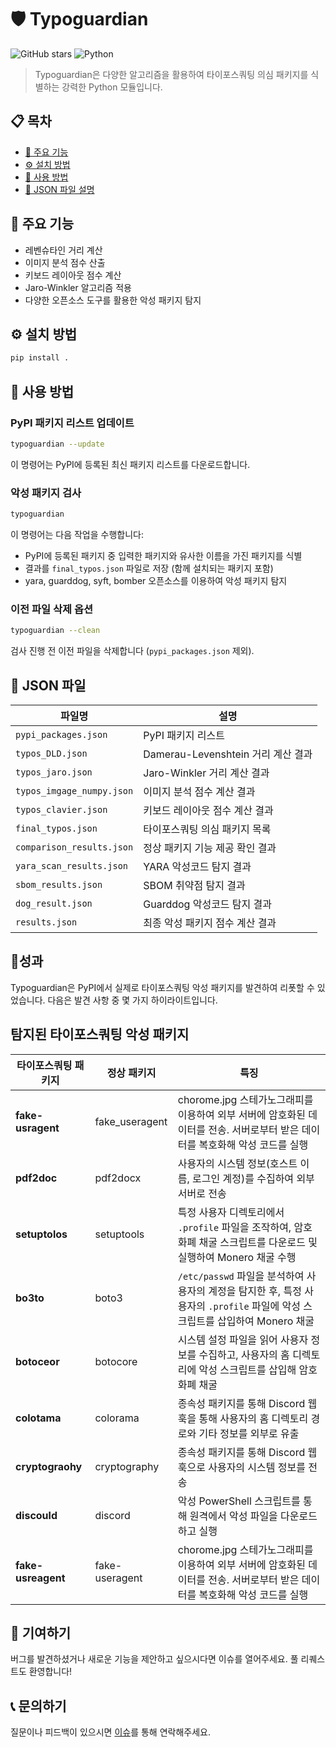 # 🛡️ Typoguardian

![GitHub stars](https://img.shields.io/github/stars/typoguardian/typoguardian?style=social)
![Python](https://img.shields.io/badge/Python-3.10%2B-blue)

> Typoguardian은 다양한 알고리즘을 활용하여 타이포스쿼팅 의심 패키지를 식별하는 강력한 Python 모듈입니다.

## 📋 목차
- [🚀 주요 기능](#주요-기능)
- [⚙️ 설치 방법](#설치-방법)
- [🔧 사용 방법](#사용-방법)
- [📁 JSON 파일 설명](#json-파일)

## 🚀 주요 기능

- 레벤슈타인 거리 계산
- 이미지 분석 점수 산출
- 키보드 레이아웃 점수 계산
- Jaro-Winkler 알고리즘 적용
- 다양한 오픈소스 도구를 활용한 악성 패키지 탐지

## ⚙️ 설치 방법

```bash
pip install .
```

## 🔧 사용 방법

### PyPI 패키지 리스트 업데이트

```bash
typoguardian --update
```

이 명령어는 PyPI에 등록된 최신 패키지 리스트를 다운로드합니다.

### 악성 패키지 검사

```bash
typoguardian
```

이 명령어는 다음 작업을 수행합니다:
- PyPI에 등록된 패키지 중 입력한 패키지와 유사한 이름을 가진 패키지를 식별
- 결과를 `final_typos.json` 파일로 저장 (함께 설치되는 패키지 포함)
- yara, guarddog, syft, bomber 오픈소스를 이용하여 악성 패키지 탐지

### 이전 파일 삭제 옵션

```bash
typoguardian --clean
```

검사 진행 전 이전 파일을 삭제합니다 (`pypi_packages.json` 제외).

## 📁 JSON 파일

| 파일명 | 설명 |
|--------|------|
| `pypi_packages.json` | PyPI 패키지 리스트 |
| `typos_DLD.json` | Damerau-Levenshtein 거리 계산 결과 |
| `typos_jaro.json` | Jaro-Winkler 거리 계산 결과 |
| `typos_imgage_numpy.json` | 이미지 분석 점수 계산 결과 |
| `typos_clavier.json` | 키보드 레이아웃 점수 계산 결과 |
| `final_typos.json` | 타이포스쿼팅 의심 패키지 목록 |
| `comparison_results.json` | 정상 패키지 기능 제공 확인 결과 |
| `yara_scan_results.json` | YARA 악성코드 탐지 결과 |
| `sbom_results.json` | SBOM 취약점 탐지 결과 |
| `dog_result.json` | Guarddog 악성코드 탐지 결과 |
| `results.json` | 최종 악성 패키지 점수 계산 결과 |

## 🥇성과
Typoguardian은 PyPI에서 실제로 타이포스쿼팅 악성 패키지를 발견하여 리폿할 수 있었습니다. 다음은 발견 사항 중 몇 가지 하이라이트입니다.
## 탐지된 타이포스쿼팅 악성 패키지
| 타이포스쿼팅 패키지 | 정상 패키지     | 특징 |
|--------------------|----------------|---------------------|
| **fake-usragent**   | fake_useragent | chorome.jpg 스테가노그래피를 이용하여 외부 서버에 암호화된 데이터를 전송. 서버로부터 받은 데이터를 복호화해 악성 코드를 실행 |
| **pdf2doc**         | pdf2docx       | 사용자의 시스템 정보(호스트 이름, 로그인 계정)를 수집하여 외부 서버로 전송 |
| **setuptolos**      | setuptools     | 특정 사용자 디렉토리에서 `.profile` 파일을 조작하여, 암호화폐 채굴 스크립트를 다운로드 및 실행하여 Monero 채굴 수행 |
| **bo3to**           | boto3          | `/etc/passwd` 파일을 분석하여 사용자의 계정을 탐지한 후, 특정 사용자의 `.profile` 파일에 악성 스크립트를 삽입하여 Monero 채굴 |
| **botoceor**        | botocore       | 시스템 설정 파일을 읽어 사용자 정보를 수집하고, 사용자의 홈 디렉토리에 악성 스크립트를 삽입해 암호화폐 채굴 |
| **colotama**        | colorama       | 종속성 패키지를 통해 Discord 웹훅을 통해 사용자의 홈 디렉토리 경로와 기타 정보를 외부로 유출 |
| **cryptograohy**    | cryptography   | 종속성 패키지를 통해 Discord 웹훅으로 사용자의 시스템 정보를 전송 |
| **discould**        | discord        | 악성 PowerShell 스크립트를 통해 원격에서 악성 파일을 다운로드하고 실행 |
| **fake-usreagent**  | fake-useragent | chorome.jpg 스테가노그래피를 이용하여 외부 서버에 암호화된 데이터를 전송. 서버로부터 받은 데이터를 복호화해 악성 코드를 실행 |

## 🤝 기여하기

버그를 발견하셨거나 새로운 기능을 제안하고 싶으시다면 이슈를 열어주세요. 풀 리퀘스트도 환영합니다!

## 📞 문의하기

질문이나 피드백이 있으시면 [이슈](https://github.com/Hyunddu/typoguardian/issues)를 통해 연락해주세요.

